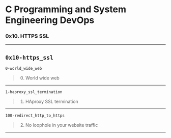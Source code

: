 # C Programming and System Engineering DevOps
### 0x10. HTTPS SSL
---
`0x10-https_ssl`
---
`0-world_wide_web`
> 0. World wide web
---
`1-haproxy_ssl_termination`
> 1. HAproxy SSL termination
---
`100-redirect_http_to_https`
> 2. No loophole in your website traffic
---
